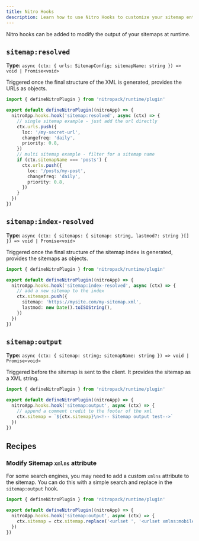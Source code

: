 ```yaml
---
title: Nitro Hooks
description: Learn how to use Nitro Hooks to customize your sitemap entries.
---
```


Nitro hooks can be added to modify the output of your sitemaps at runtime.

## `sitemap:resolved`

**Type:** `async (ctx: { urls: SitemapConfig; sitemapName: string }) => void | Promise<void>`

Triggered once the final structure of the XML is generated, provides the URLs as objects.

```ts [server/plugins/sitemap.ts]
import { defineNitroPlugin } from 'nitropack/runtime/plugin'

export default defineNitroPlugin((nitroApp) => {
  nitroApp.hooks.hook('sitemap:resolved', async (ctx) => {
    // single sitemap example - just add the url directly
    ctx.urls.push({
      loc: '/my-secret-url',
      changefreq: 'daily',
      priority: 0.8,
    })
    // multi sitemap example - filter for a sitemap name
    if (ctx.sitemapName === 'posts') {
      ctx.urls.push({
        loc: '/posts/my-post',
        changefreq: 'daily',
        priority: 0.8,
      })
    }
  })
})
```

## `sitemap:index-resolved`

**Type:** `async (ctx: { sitemaps: { sitemap: string, lastmod?: string }[] }) => void | Promise<void>`

Triggered once the final structure of the sitemap index is generated, provides the sitemaps as objects.

```ts [server/plugins/sitemap.ts]
import { defineNitroPlugin } from 'nitropack/runtime/plugin'

export default defineNitroPlugin((nitroApp) => {
  nitroApp.hooks.hook('sitemap:index-resolved', async (ctx) => {
    // add a new sitemap to the index
    ctx.sitemaps.push({
      sitemap: 'https://mysite.com/my-sitemap.xml',
      lastmod: new Date().toISOString(),
    })
  })
})
```

## `sitemap:output`

**Type:** `async (ctx: { sitemap: string; sitemapName: string }) => void | Promise<void>`

Triggered before the sitemap is sent to the client.
It provides the sitemap as a XML string.

```ts [server/plugins/sitemap.ts]
import { defineNitroPlugin } from 'nitropack/runtime/plugin'

export default defineNitroPlugin((nitroApp) => {
  nitroApp.hooks.hook('sitemap:output', async (ctx) => {
    // append a comment credit to the footer of the xml
    ctx.sitemap = `${ctx.sitemap}\n<!-- Sitemap output test-->`
  })
})
```

## Recipes

### Modify Sitemap `xmlns` attribute

For some search engines, you may need to add a custom `xmlns` attribute to the sitemap. You can do this with a simple 
search and replace in the `sitemap:output` hook.

```ts [server/plugins/sitemap.ts]
import { defineNitroPlugin } from 'nitropack/runtime/plugin'

export default defineNitroPlugin((nitroApp) => {
  nitroApp.hooks.hook('sitemap:output', async (ctx) => {
    ctx.sitemap = ctx.sitemap.replace('<urlset ', '<urlset xmlns:mobile="http://www.baidu.com/schemas/sitemap-mobile/1/" ')
  })
})
```
